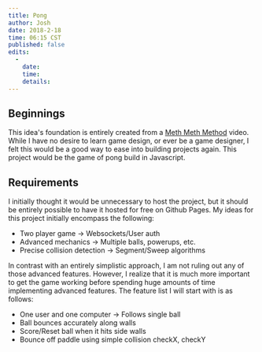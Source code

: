 ```yaml
---
title: Pong
author: Josh
date: 2018-2-18
time: 06:15 CST
published: false
edits:
  -
    date:
    time: 
    details: 
---
```

## Beginnings
This idea's foundation is entirely created from a [Meth Meth Method](https://www.youtube.com/watch?v=ju09womACpQ) video. While I have no desire to learn game design, or ever be a game designer, I felt this would be a good way to ease into building projects again. This project would be the game of pong build in Javascript. 

## Requirements
I initially thought it would be unnecessary to host the project, but it should be entirely possible to have it hosted for free on Github Pages. My ideas for this project initially encompass the following:
  * Two player game -> Websockets/User auth
  * Advanced mechanics -> Multiple balls, powerups, etc.
  * Precise collision detection -> Segment/Sweep algorithms

In contrast with an entirely simplistic approach, I am not ruling out any of those advanced features. However, I realize that it is much more important to get the game working before spending huge amounts of time implementing advanced features. The feature list I will start with is as follows:
  * One user and one computer -> Follows single ball
  * Ball bounces accurately along walls
  * Score/Reset ball when it hits side walls
  * Bounce off paddle using simple collision checkX, checkY
